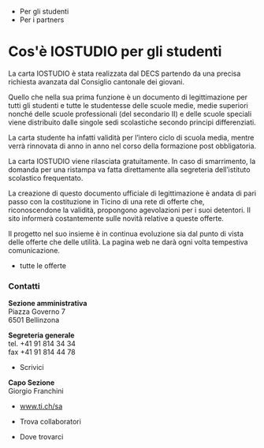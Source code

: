   * Per gli studenti
  * Per i partners

#  Cos'è IOSTUDIO per gli studenti

La carta IOSTUDIO è stata realizzata dal DECS partendo da una precisa
richiesta avanzata dal Consiglio cantonale dei giovani.

Quello che nella sua prima funzione è un documento di legittimazione per tutti
gli studenti e tutte le studentesse delle scuole medie, medie superiori nonché
delle scuole professionali (del secondario II) e delle scuole speciali viene
distribuito dalle singole sedi scolastiche secondo principi differenziati.

La carta studente ha infatti validità per l’intero ciclo di scuola media,
mentre verrà rinnovata di anno in anno nel corso della formazione post
obbligatoria.

La carta IOSTUDIO viene rilasciata gratuitamente. In caso di smarrimento, la
domanda per una ristampa va fatta direttamente alla segreteria dell’istituto
scolastico frequentato.

La creazione di questo documento ufficiale di legittimazione è andata di pari
passo con la costituzione in Ticino di una rete di offerte che, riconoscendone
la validità, propongono agevolazioni per i suoi detentori. Il sito informerà
costantemente sulle novità relative a queste offerte.

Il progetto nel suo insieme è in continua evoluzione sia dal punto di vista
delle offerte che delle utilità. La pagina web ne darà ogni volta tempestiva
comunicazione.

  * tutte le offerte

###  Contatti

**Sezione amministrativa**  
Piazza Governo 7  
6501 Bellinzona

 **Segreteria generale**  
tel. +41 91 814 34 34  
fax +41 91 814 44 78  

  * Scrivici

 **Capo Sezione**  
Giorgio Franchini

  * www.ti.ch/sa

  * Trova collaboratori

  * Dove trovarci

